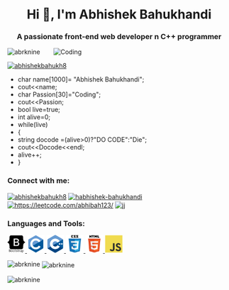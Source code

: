 <h1 align="center">Hi 👋, I'm Abhishek Bahukhandi</h1>
<h3 align="center">A passionate front-end web developer n C++ programmer</h3>
<img align="right" alt="Coding" width="400" src="https://img.freepik.com/free-vector/hand-coding-concept-illustration_114360-8113.jpg?w=740&t=st=1663174320~exp=1663174920~hmac=d90a4efdd268de64f2ed8d210843abbe50f4f9e3b3e40a7995beaa505223f901">


<p align="left"> <img src="https://komarev.com/ghpvc/?username=abrknine&label=Profile%20views&color=0e75b6&style=flat" alt="abrknine" /> </p>

<p align="left"> <a href="https://twitter.com/abhishekbahukh8" target="blank"><img src="https://img.shields.io/twitter/follow/abhishekbahukh8?logo=twitter&style=for-the-badge" alt="abhishekbahukh8" /></a> </p>

- char name[1000]= "Abhishek Bahukhandi";
- cout<<name;
- char Passion[30]="Coding";
- cout<<Passion;
- bool live=true; 
- int alive=0;
- while(live)
- {
- string docode =(alive>0)?"DO CODE":"Die";
- cout<<Docode<<endl;
- alive++;
- }

<h3 align="left">Connect with me:</h3>
<p align="left">
<a href="https://twitter.com/abhishekbahukh8" target="blank"><img align="center" src="https://raw.githubusercontent.com/rahuldkjain/github-profile-readme-generator/master/src/images/icons/Social/twitter.svg" alt="abhishekbahukh8" height="30" width="40" /></a>
<a href="https://linkedin.com/in/habhishek-bahukhandi" target="blank"><img align="center" src="https://raw.githubusercontent.com/rahuldkjain/github-profile-readme-generator/master/src/images/icons/Social/linked-in-alt.svg" alt="habhishek-bahukhandi" height="30" width="40" /></a>
<a href="https://www.leetcode.com/https://leetcode.com/abhibah123/" target="blank"><img align="center" src="https://raw.githubusercontent.com/rahuldkjain/github-profile-readme-generator/master/src/images/icons/Social/leet-code.svg" alt="https://leetcode.com/abhibah123/" height="30" width="40" /></a>
<a href="/jj" target="blank"><img align="center" src="https://raw.githubusercontent.com/rahuldkjain/github-profile-readme-generator/master/src/images/icons/Social/rss.svg" alt="jj" height="30" width="40" /></a>
</p>

<h3 align="left">Languages and Tools:</h3>
<p align="left"> <a href="https://getbootstrap.com" target="_blank" rel="noreferrer"> <img src="https://raw.githubusercontent.com/devicons/devicon/master/icons/bootstrap/bootstrap-plain-wordmark.svg" alt="bootstrap" width="40" height="40"/> </a> <a href="https://www.cprogramming.com/" target="_blank" rel="noreferrer"> <img src="https://raw.githubusercontent.com/devicons/devicon/master/icons/c/c-original.svg" alt="c" width="40" height="40"/> </a> <a href="https://www.w3schools.com/cpp/" target="_blank" rel="noreferrer"> <img src="https://raw.githubusercontent.com/devicons/devicon/master/icons/cplusplus/cplusplus-original.svg" alt="cplusplus" width="40" height="40"/> </a> <a href="https://www.w3schools.com/css/" target="_blank" rel="noreferrer"> <img src="https://raw.githubusercontent.com/devicons/devicon/master/icons/css3/css3-original-wordmark.svg" alt="css3" width="40" height="40"/> </a> <a href="https://www.w3.org/html/" target="_blank" rel="noreferrer"> <img src="https://raw.githubusercontent.com/devicons/devicon/master/icons/html5/html5-original-wordmark.svg" alt="html5" width="40" height="40"/> </a> <a href="https://developer.mozilla.org/en-US/docs/Web/JavaScript" target="_blank" rel="noreferrer"> <img src="https://raw.githubusercontent.com/devicons/devicon/master/icons/javascript/javascript-original.svg" alt="javascript" width="40" height="40"/> </a> </p>

<p><img align="left" src="https://github-readme-stats.vercel.app/api/top-langs?username=abrknine&show_icons=true&locale=en&layout=compact" alt="abrknine" /></p>

<p>&nbsp;<img align="center" src="https://github-readme-stats.vercel.app/api?username=abrknine&show_icons=true&locale=en" alt="abrknine" /></p>

<p><img align="center" src="https://github-readme-streak-stats.herokuapp.com/?user=abrknine&" alt="abrknine" /></p>
